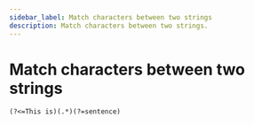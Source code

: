 ```yaml
---
sidebar_label: Match characters between two strings
description: Match characters between two strings.
---
```


# Match characters between two strings

```
(?<=This is)(.*)(?=sentence)
```
